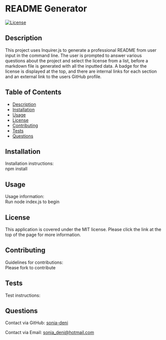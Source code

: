 # **README Generator**
  [![License](https://img.shields.io/badge/License-MIT-yellow.svg)](https://opensource.org/licenses/MIT)

  ## Description
   This project uses Inquirer.js to generate a professional README from user input in the command line. The user is prompted to answer various questions about the project and select the license from a list, before a markdown file is generated with all the inputted data. A badge for the license is displayed at the top, and there are internal links for each section and an external link to the users GitHub profile.   
  
  ## Table of Contents
  * [Description](#description)
  * [Installation](#installation)
  * [Usage](#usage)
  * [License](#license)
  * [Contributing](#contributing)
  * [Tests](#tests)
  * [Questions](#questions)
  
  ## Installation
  Installation instructions:  
  npm install  

  ## Usage
  Usage information:  
  Run node index.js to begin  

  ## License
  This application is covered under the MIT license. Please click the link at the top of the page for more information. 

  ## Contributing
  Guidelines for contributions:  
  Please fork to contribute  

  ## Tests
  Test instructions:  
     
    
  ## Questions
  Contact via GitHub: [sonia-deni](https://github.com/sonia-deni)  

  Contact via Email: sonia_deni@hotmail.com

